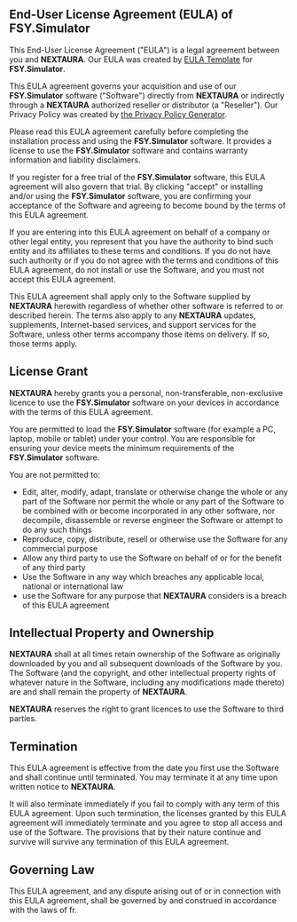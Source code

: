 ## End-User License Agreement (EULA) of **FSY.Simulator**


This End-User License Agreement ("EULA") is a legal agreement between you and **NEXTAURA**. Our EULA was created by [EULA Template](https://www.eulatemplate.com/) for **FSY.Simulator**.

This EULA agreement governs your acquisition and use of our **FSY.Simulator** software ("Software") directly from **NEXTAURA** or indirectly through a **NEXTAURA** authorized reseller or distributor (a "Reseller"). Our Privacy Policy was created by [the Privacy Policy Generator](https://www.generateprivacypolicy.com/).

Please read this EULA agreement carefully before completing the installation process and using the **FSY.Simulator** software. It provides a license to use the **FSY.Simulator** software and contains warranty information and liability disclaimers.

If you register for a free trial of the **FSY.Simulator** software, this EULA agreement will also govern that trial. By clicking "accept" or installing and/or using the **FSY.Simulator** software, you are confirming your acceptance of the Software and agreeing to become bound by the terms of this EULA agreement.

If you are entering into this EULA agreement on behalf of a company or other legal entity, you represent that you have the authority to bind such entity and its affiliates to these terms and conditions. If you do not have such authority or if you do not agree with the terms and conditions of this EULA agreement, do not install or use the Software, and you must not accept this EULA agreement.

This EULA agreement shall apply only to the Software supplied by **NEXTAURA** herewith regardless of whether other software is referred to or described herein. The terms also apply to any **NEXTAURA** updates, supplements, Internet-based services, and support services for the Software, unless other terms accompany those items on delivery. If so, those terms apply.


## License Grant


**NEXTAURA** hereby grants you a personal, non-transferable, non-exclusive licence to use the **FSY.Simulator** software on your devices in accordance with the terms of this EULA agreement.

You are permitted to load the **FSY.Simulator** software (for example a PC, laptop, mobile or tablet) under your control. You are responsible for ensuring your device meets the minimum requirements of the **FSY.Simulator** software.

You are not permitted to:

*   Edit, alter, modify, adapt, translate or otherwise change the whole or any part of the Software nor permit the whole or any part of the Software to be combined with or become incorporated in any other software, nor decompile, disassemble or reverse engineer the Software or attempt to do any such things
*   Reproduce, copy, distribute, resell or otherwise use the Software for any commercial purpose
*   Allow any third party to use the Software on behalf of or for the benefit of any third party
*   Use the Software in any way which breaches any applicable local, national or international law
*   use the Software for any purpose that **NEXTAURA** considers is a breach of this EULA agreement


## Intellectual Property and Ownership


**NEXTAURA** shall at all times retain ownership of the Software as originally downloaded by you and all subsequent downloads of the Software by you. The Software (and the copyright, and other intellectual property rights of whatever nature in the Software, including any modifications made thereto) are and shall remain the property of **NEXTAURA**.

**NEXTAURA** reserves the right to grant licences to use the Software to third parties.


## Termination


This EULA agreement is effective from the date you first use the Software and shall continue until terminated. You may terminate it at any time upon written notice to **NEXTAURA**.

It will also terminate immediately if you fail to comply with any term of this EULA agreement. Upon such termination, the licenses granted by this EULA agreement will immediately terminate and you agree to stop all access and use of the Software. The provisions that by their nature continue and survive will survive any termination of this EULA agreement.


## Governing Law


This EULA agreement, and any dispute arising out of or in connection with this EULA agreement, shall be governed by and construed in accordance with the laws of fr.
